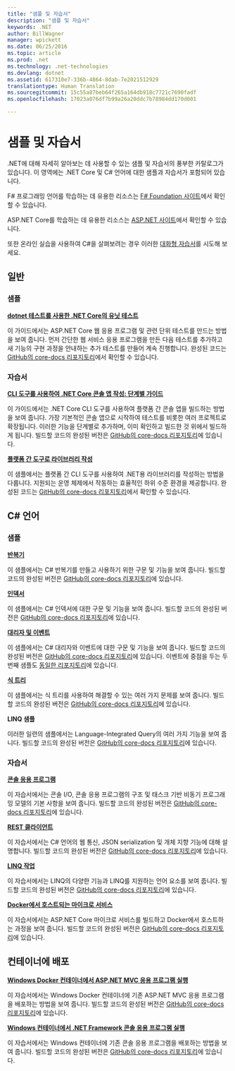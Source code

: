 ```yaml
---
title: "샘플 및 자습서"
description: "샘플 및 자습서"
keywords: .NET
author: BillWagner
manager: wpickett
ms.date: 06/25/2016
ms.topic: article
ms.prod: .net
ms.technology: .net-technologies
ms.devlang: dotnet
ms.assetid: 617310e7-336b-4864-8dab-7e2021512929
translationtype: Human Translation
ms.sourcegitcommit: 15c55a87beb64f265a164db918c7721c7690fadf
ms.openlocfilehash: 17023a076df7b99a26a20ddc7b78984dd170d001

---
```


# <a name="samples-and-tutorials"></a>샘플 및 자습서

.NET에 대해 자세히 알아보는 데 사용할 수 있는 샘플 및 자습서의 풍부한 카탈로그가 있습니다. 이 영역에는 .NET Core 및 C# 언어에 대한 샘플과 자습서가 포함되어 있습니다.

F# 프로그래밍 언어를 학습하는 데 유용한 리소스는 [F# Foundation 사이트](http://fsharp.org/learn.html)에서 확인할 수 있습니다. 

ASP.NET Core를 학습하는 데 유용한 리소스는 [ASP.NET 사이트](https://docs.asp.net/en/latest/tutorials/index.html)에서 확인할 수 있습니다.

또한 온라인 실습을 사용하여 C#을 살펴보려는 경우 이러한 [대화형 자습서](http://go.microsoft.com/fwlink/?LinkId=817234)를 시도해 보세요.

## <a name="general"></a>일반

### <a name="samples"></a>샘플

**[dotnet 테스트를 사용한 .NET Core의 유닛 테스트](../core/testing/unit-testing-with-dotnet-test.md)**

이 가이드에서는 ASP.NET Core 웹 응용 프로그램 및 관련 단위 테스트를 만드는 방법을 보여 줍니다. 먼저 간단한 웹 서비스 응용 프로그램을 만든 다음 테스트를 추가하고 새 기능의 구현 과정을 안내하는 추가 테스트를 만들어 계속 진행합니다. 완성된 코드는 [GitHub의 core-docs 리포지토리](https://github.com/dotnet/docs/tree/master/samples/core/getting-started/unit-testing-using-dotnet-test)에서 확인할 수 있습니다.

### <a name="tutorials"></a>자습서

**[CLI 도구를 사용하여 .NET Core 콘솔 앱 작성: 단계별 가이드](../core/tutorials/using-with-xplat-cli.md)**

이 가이드에서는 .NET Core CLI 도구를 사용하여 플랫폼 간 콘솔 앱을 빌드하는 방법을 보여 줍니다.  가장 기본적인 콘솔 앱으로 시작하여 테스트를 비롯한 여러 프로젝트로 확장됩니다. 이러한 기능을 단계별로 추가하며, 이미 확인하고 빌드한 것 위에서 빌드하게 됩니다. 빌드할 코드의 완성된 버전은 [GitHub의 core-docs 리포지토리](https://github.com/dotnet/docs/tree/master/samples/core/console-apps)에 있습니다.

**[플랫폼 간 도구로 라이브러리 작성](../core/tutorials/libraries.md)**

이 샘플에서는 플랫폼 간 CLI 도구를 사용하여 .NET용 라이브러리를 작성하는 방법을 다룹니다.  지원되는 운영 체제에서 작동하는 효율적인 하위 수준 환경을 제공합니다.
완성된 코드는 [GitHub의 core-docs 리포지토리](https://github.com/dotnet/docs/tree/master/samples/framework/libraries/frameworks-library)에서 확인할 수 있습니다.

## <a name="c-language"></a>C# 언어

### <a name="samples"></a>샘플

**[반복기](../csharp/iterators.md)**

이 샘플에서는 C# 반복기를 만들고 사용하기 위한 구문 및 기능을 보여 줍니다. 빌드할 코드의 완성된 버전은 [GitHub의 core-docs 리포지토리](https://github.com/dotnet/docs/tree/master/samples/csharp/iterators)에 있습니다.

**[인덱서](../csharp/indexers.md)**

이 샘플에서는 C# 인덱서에 대한 구문 및 기능을 보여 줍니다. 빌드할 코드의 완성된 버전은 [GitHub의 core-docs 리포지토리](https://github.com/dotnet/docs/tree/master/samples/csharp/indexers)에 있습니다.

**[대리자 및 이벤트](../csharp/delegates-events.md)**

이 샘플에서는 C# 대리자와 이벤트에 대한 구문 및 기능을 보여 줍니다. 빌드할 코드의 완성된 버전은 [GitHub의 core-docs 리포지토리](https://github.com/dotnet/docs/tree/master/samples/csharp/delegates-and-events)에 있습니다. 이벤트에 중점을 두는 두 번째 샘플도 [동일한 리포지토리](https://github.com/dotnet/docs/tree/master/samples/csharp/events)에 있습니다.

**[식 트리](../csharp/expression-trees.md)**

이 샘플에서는 식 트리를 사용하여 해결할 수 있는 여러 가지 문제를 보여 줍니다. 빌드할 코드의 완성된 버전은 [GitHub의 core-docs 리포지토리](https://github.com/dotnet/docs/tree/master/samples/csharp/expression-trees)에 있습니다.

**LINQ 샘플**

이러한 일련의 샘플에서는 Language-Integrated Query의 여러 가지 기능을 보여 줍니다.  빌드할 코드의 완성된 버전은 [GitHub의 core-docs 리포지토리](https://github.com/dotnet/docs/tree/master/samples/core/linq/csharp)에 있습니다.

### <a name="tutorials"></a>자습서

**[콘솔 응용 프로그램](../csharp/tutorials/console-teleprompter.md)**

이 자습서에서는 콘솔 I/O, 콘솔 응용 프로그램의 구조 및 태스크 기반 비동기 프로그래밍 모델의 기본 사항을 보여 줍니다. 빌드할 코드의 완성된 버전은 [GitHub의 core-docs 리포지토리](https://github.com/dotnet/docs/tree/master/samples/csharp/getting-started/console-teleprompter)에 있습니다.

**[REST 클라이언트](../csharp/tutorials/console-webapiclient.md)**

이 자습서에서는 C# 언어의 웹 통신, JSON serialization 및 개체 지향 기능에 대해 설명합니다. 빌드할 코드의 완성된 버전은 [GitHub의 core-docs 리포지토리](https://github.com/dotnet/docs/tree/master/samples/csharp/getting-started/console-webapiclient)에 있습니다.

**[LINQ 작업](../csharp/tutorials/working-with-linq.md)**

이 자습서에서는 LINQ의 다양한 기능과 LINQ를 지원하는 언어 요소를 보여 줍니다. 빌드할 코드의 완성된 버전은 [GitHub의 core-docs 리포지토리](https://github.com/dotnet/docs/tree/master/samples/csharp/getting-started/console-linq)에 있습니다.

**[Docker에서 호스트되는 마이크로 서비스](../csharp/tutorials/microservices.md)**

이 자습서에서는 ASP.NET Core 마이크로 서비스를 빌드하고 Docker에서 호스트하는 과정을 보여 줍니다. 빌드할 코드의 완성된 버전은 [GitHub의 core-docs 리포지토리](https://github.com/dotnet/docs/tree/master/samples/csharp/getting-started/WeatherMicroservice)에 있습니다.

## <a name="deploying-to-containers"></a>컨테이너에 배포

**[Windows Docker 컨테이너에서 ASP.NET MVC 응용 프로그램 실행](../framework/docker/aspnetmvc.md)**

이 자습서에서는 Windows Docker 컨테이너에 기존 ASP.NET MVC 응용 프로그램을 배포하는 방법을 보여 줍니다.
빌드할 코드의 완성된 버전은 [GitHub의 core-docs 리포지토리](https://github.com/dotnet/docs/tree/master/samples/framework/docker/MVCRandomAnswerGenerator)에 있습니다.

**[Windows 컨테이너에서 .NET Framework 콘솔 응용 프로그램 실행](../framework/docker/console.md)**

이 자습서에서는 Windows 컨테이너에 기존 콘솔 응용 프로그램을 배포하는 방법을 보여 줍니다. 빌드할 코드의 완성된 버전은 [GitHub의 core-docs 리포지토리](https://github.com/dotnet/docs/tree/master/samples/framework/docker/ConsoleRandomAnswerGenerator)에 있습니다.


<!--HONumber=Nov16_HO3-->


